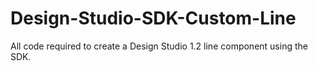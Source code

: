 Design-Studio-SDK-Custom-Line
=============================

All code required to create a Design Studio 1.2 line component using the SDK. 
